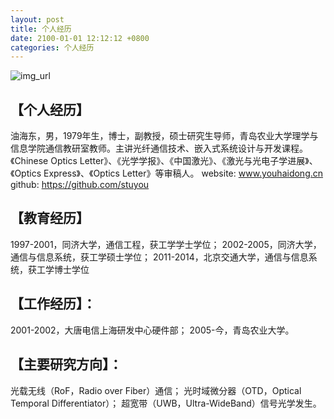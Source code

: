 ```yaml
---
layout: post
title: 个人经历
date: 2100-01-01 12:12:12 +0800
categories: 个人经历
---
```


![img_url](https://github.com/stuyou/stuyou.github.io/_posts/image/myself.jpg)
## 【个人经历】
油海东，男，1979年生，博士，副教授，硕士研究生导师，青岛农业大学理学与信息学院通信教研室教师。主讲光纤通信技术、嵌入式系统设计与开发课程。《Chinese Optics Letter》、《光学学报》、《中国激光》、《激光与光电子学进展》、《Optics Express》、《Optics Letter》等审稿人。
website: www.youhaidong.cn 
github: https://github.com/stuyou 
 
## 【教育经历】
 1997-2001，同济大学，通信工程，获工学学士学位； 
 2002-2005，同济大学，通信与信息系统，获工学硕士学位； 
 2011-2014，北京交通大学，通信与信息系统，获工学博士学位 
 
## 【工作经历】：
2001-2002，大唐电信上海研发中心硬件部； 
2005-今，青岛农业大学。 
 
## 【主要研究方向】：
光载无线（RoF，Radio over Fiber）通信； 
光时域微分器（OTD，Optical Temporal Differentiator）； 
超宽带（UWB，Ultra-WideBand）信号光学发生。 